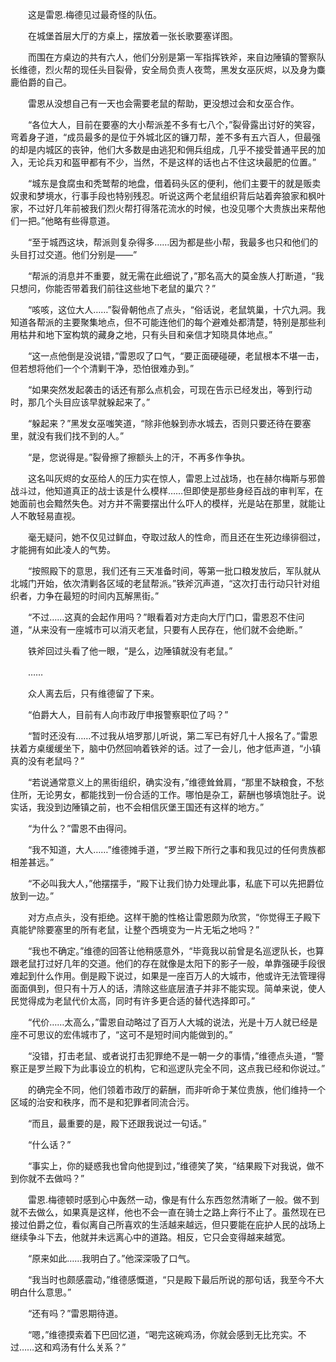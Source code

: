 　　这是雷恩.梅德见过最奇怪的队伍。

　　在城堡首层大厅的方桌上，摆放着一张长歌要塞详图。

　　而围在方桌边的共有六人，他们分别是第一军指挥铁斧，来自边陲镇的警察队长维德，烈火帮的现任头目裂骨，安全局负责人夜莺，黑发女巫灰烬，以及身为麋鹿伯爵的自己。

　　雷恩从没想自己有一天也会需要老鼠的帮助，更没想过会和女巫合作。

　　“各位大人，目前在要塞的大小帮派差不多有七八个，”裂骨露出讨好的笑容，弯着身子道，“成员最多的是位于外城北区的镰刀帮，差不多有五六百人，但最强的却是内城区的丧钟，他们大多数是由逃犯和佣兵组成，几乎不接受普通平民的加入，无论兵刃和盔甲都有不少，当然，不是这样的话也占不住这块最肥的位置。”

　　“城东是食腐虫和秃鹫帮的地盘，借着码头区的便利，他们主要干的就是贩卖奴隶和梦境水，行事手段也特别残忍。听说这两个老鼠组织背后站着奔狼家和枫叶家，不过好几年前被我们烈火帮打得落花流水的时候，也没见哪个大贵族出来帮他们一把。”他略有些得意道。

　　“至于城西这块，帮派则复杂得多……因为都是些小帮，我最多也只和他们的头目打过交道。他们分别是——”

　　“帮派的消息并不重要，就无需在此细说了，”那名高大的莫金族人打断道，“我只想问，你能否带着我们前往这些地下老鼠的巢穴？”

　　“咳咳，这位大人……”裂骨朝他点了点头，“俗话说，老鼠筑巢，十穴九洞。我知道各帮派的主要聚集地点，但不可能连他们的每个避难处都清楚，特别是那些利用枯井和地下室构筑的藏身之地，只有头目和亲信才知晓具体地点。”

　　“这一点他倒是没说错，”雷恩叹了口气，“要正面硬碰硬，老鼠根本不堪一击，但若想将他们一个个清剿干净，恐怕很难办到。”

　　“如果突然发起袭击的话还有那么点机会，可现在告示已经发出，等到行动时，那几个头目应该早就躲起来了。”

　　“躲起来？”黑发女巫嗤笑道，“除非他躲到赤水城去，否则只要还待在要塞里，就没有我们找不到的人。”

　　“是，您说得是。”裂骨擦了擦额头上的汗，不再多作争执。

　　这名叫灰烬的女巫给人的压力实在惊人，雷恩上过战场，也在赫尔梅斯与邪兽战斗过，他知道真正的战士该是什么模样……但即使是那些身经百战的审判军，在她面前也会黯然失色。对方并不需要摆出什么吓人的模样，光是站在那里，就能让人不敢轻易直视。

　　毫无疑问，她不仅见过鲜血，夺取过敌人的性命，而且还在生死边缘徘徊过，才能拥有如此凌人的气势。

　　“按照殿下的意思，我们还有三天准备时间，等第一批口粮发放后，军队就从北城门开始，依次清剿各区域的老鼠帮派。”铁斧沉声道，“这次打击行动只针对组织者，力争在最短的时间内瓦解黑街。”

　　“不过……这真的会起作用吗？”眼看着对方走向大厅门口，雷恩忍不住问道，“从来没有一座城市可以消灭老鼠，只要有人民存在，他们就不会绝断。”

　　铁斧回过头看了他一眼，“是么，边陲镇就没有老鼠。”

　　……

　　众人离去后，只有维德留了下来。

　　“伯爵大人，目前有人向市政厅申报警察职位了吗？”

　　“暂时还没有……不过我从培罗那儿听说，第二军已有好几十人报名了。”雷恩扶着方桌缓缓坐下，脑中仍然回响着铁斧的话。过了一会儿，他才低声道，“小镇真的没有老鼠吗？”

　　“若说通常意义上的黑街组织，确实没有，”维德耸耸肩，“那里不缺粮食，不愁住所，无论男女，都能找到一份合适的工作。哪怕是杂工，薪酬也够填饱肚子。说实话，我没到边陲镇之前，也不会相信灰堡王国还有这样的地方。”

　　“为什么？”雷恩不由得问。

　　“我不知道，大人……”维德摊手道，“罗兰殿下所行之事和我见过的任何贵族都相差甚远。”

　　“不必叫我大人，”他摆摆手，“殿下让我们协力处理此事，私底下可以先把爵位放到一边。”

　　对方点点头，没有拒绝。这样干脆的性格让雷恩颇为欣赏，“你觉得王子殿下真能铲除要塞里的所有老鼠，让整个西境变为一片无垢之地吗？”

　　“我也不确定。”维德的回答让他稍感意外，“毕竟我以前曾是名巡逻队长，也算跟老鼠打过好几年的交道。他们的存在就像是太阳下的影子一般，单靠强硬手段很难起到什么作用。倒是殿下说过，如果是一座百万人的大城市，他或许无法管理得面面俱到，但只有十万人的话，清除这些底层渣子并非不能实现。简单来说，使人民觉得成为老鼠代价太高，同时有许多更合适的替代选择即可。”

　　“代价……太高么，”雷恩自动略过了百万人大城的说法，光是十万人就已经是座不可思议的宏伟城市了，“这可不是短时间内能做到的。”

　　“没错，打击老鼠、或者说打击犯罪绝不是一朝一夕的事情，”维德点头道，“警察正是罗兰殿下为此事设立的机构，它和巡逻队完全不同，这点我已经和你说过。”

　　的确完全不同，他们领着市政厅的薪酬，而非听命于某位贵族，他们维持一个区域的治安和秩序，而不是和犯罪者同流合污。

　　“而且，最重要的是，殿下还跟我说过一句话。”

　　“什么话？”

　　“事实上，你的疑惑我也曾向他提到过，”维德笑了笑，“结果殿下对我说，做不到你就不去做吗？”

　　雷恩.梅德顿时感到心中轰然一动，像是有什么东西忽然清晰了一般。做不到就不去做么，如果真是这样，他也不会一直在骑士之路上奔行不止了。虽然现在已接过伯爵之位，看似离自己所喜欢的生活越来越远，但只要能在庇护人民的战场上继续争斗下去，他就并未远离心中的道路。相反，它只会变得越来越宽。

　　“原来如此……我明白了。”他深深吸了口气。

　　“我当时也颇感震动，”维德感慨道，“只是殿下最后所说的那句话，我至今不大明白什么意思。”

　　“还有吗？”雷恩期待道。

　　“嗯，”维德摸索着下巴回忆道，“喝完这碗鸡汤，你就会感到无比充实。不过……这和鸡汤有什么关系？”
